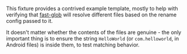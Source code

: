 This fixture provides a contrived example template, mostly to help with verifying that [fast-glob](https://github.com/mrmlnc/fast-glob/tree/master) will resolve different files based on the rename config passed to it.

It doesn't matter whether the contents of the files are genuine - the only important thing is to ensure the string `HelloWorld` (or `com.helloworld`, in Android files) is inside them, to test matching behavior.
